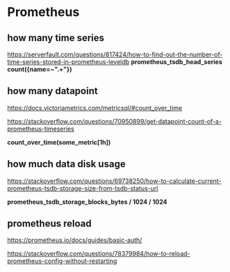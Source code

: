 # Prometheus
## how many time series
https://serverfault.com/questions/817424/how-to-find-out-the-number-of-time-series-stored-in-prometheus-leveldb
**prometheus_tsdb_head_series**
**count({__name__=~".+"})**

## how many datapoint
https://docs.victoriametrics.com/metricsql/#count_over_time

https://stackoverflow.com/questions/70950899/get-datapoint-count-of-a-prometheus-timeseries

**count_over_time(some_metric[1h])**

## how much data disk usage
https://stackoverflow.com/questions/69738250/how-to-calculate-current-prometheus-tsdb-storage-size-from-tsdb-status-url

**prometheus_tsdb_storage_blocks_bytes / 1024 / 1024**

## prometheus reload
https://prometheus.io/docs/guides/basic-auth/

https://stackoverflow.com/questions/78379984/how-to-reload-prometheus-config-without-restarting